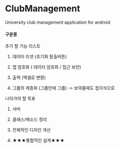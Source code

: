 # ClubManagement
University club management application for android

#### 구운몽

추가 할 기능 리스트

1. 데이터 리셋 (초기화 탈출버튼)

2. 앱 암호화 ( 데이터 암호화 / 접근 보안)

3. 출력 (엑셀로 변환)

4. 그룹의 계층화 (그룹안에 그룹) -> 보여줄때도 접이식으로


나아가야 할 목표

1. 서버

2. 클래스/메소드 정리

3. 전체적인 디자인 개선

4. ★★★통합적인 설계★★★
